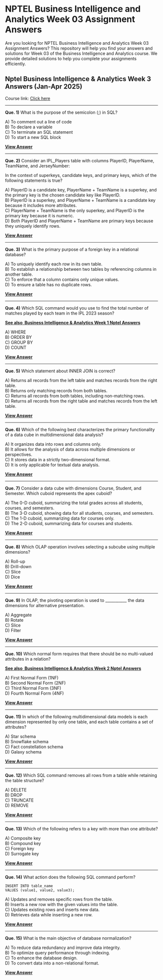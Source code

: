 # NPTEL Business Intelligence and Analytics Week 03 Assignment Answers

Are you looking for NPTEL Business Intelligence and Analytics Week 03 Assignment Answers? This repository will help you find your answers and solutions for Week 03 of the Business Intelligence and Analytics course. We provide detailed solutions to help you complete your assignments efficiently.

## Nptel Business Intelligence & Analytics Week 3 Answers (Jan-Apr 2025)

Course link: [Click here](https://onlinecourses.nptel.ac.in/noc25_cs09/course)

***

**Que. 1)** What is the purpose of the semicolon (;) in SQL?

A) To comment out a line of code\
B) To declare a variable\
C) To terminate an SQL statement\
D) To start a new SQL block

[**View Answer**](https://my.progiez.com/courses/business-intelligence-and-analytics-answers/)

***

**Que. 2)** Consider an IPL\_Players table with columns PlayerID, PlayerName, TeamName, and JerseyNumber:

In the context of superkeys, candidate keys, and primary keys, which of the following statements is true?

A) PlayerID is a candidate key, PlayerName + TeamName is a superkey, and the primary key is the chosen candidate key like PlayerID.\
B) PlayerID is a superkey, and PlayerName + TeamName is a candidate key because it includes more attributes.\
C) PlayerName + TeamName is the only superkey, and PlayerID is the primary key because it is numeric.\
D) Both PlayerID and PlayerName + TeamName are primary keys because they uniquely identify rows.

[**View Answer**](https://my.progiez.com/courses/business-intelligence-and-analytics-answers/)

***

**Que. 3)** What is the primary purpose of a foreign key in a relational database?

A) To uniquely identify each row in its own table.\
B) To establish a relationship between two tables by referencing columns in another table.\
C) To enforce that a column contains only unique values.\
D) To ensure a table has no duplicate rows.

[**View Answer**](https://my.progiez.com/courses/business-intelligence-and-analytics-answers/)

***

**Que. 4)** Which SQL command would you use to find the total number of matches played by each team in the IPL 2023 season?

[****See also**  **Business Intelligence & Analytics Week 1 Nptel Answers****](https://progiez.com/nptel-business-intelligence-analytics-week-1-answers)

A) WHERE\
B) ORDER BY\
C) GROUP BY\
D) COUNT

[**View Answer**](https://my.progiez.com/courses/business-intelligence-and-analytics-answers/)

***

**Que. 5)** Which statement about INNER JOIN is correct?

A) Returns all records from the left table and matches records from the right table.\
B) Returns only matching records from both tables.\
C) Returns all records from both tables, including non-matching rows.\
D) Returns all records from the right table and matches records from the left table.

[**View Answer**](https://my.progiez.com/courses/business-intelligence-and-analytics-answers/)

***

**Que. 6)** Which of the following best characterizes the primary functionality of a data cube in multidimensional data analysis?

A) It organizes data into rows and columns only.\
B) It allows for the analysis of data across multiple dimensions or perspectives.\
C) It stores data in a strictly two-dimensional format.\
D) It is only applicable for textual data analysis.

[**View Answer**](https://my.progiez.com/courses/business-intelligence-and-analytics-answers/)

***

**Que. 7)** Consider a data cube with dimensions Course, Student, and Semester. Which cuboid represents the apex cuboid?

A) The 0-D cuboid, summarizing the total grades across all students, courses, and semesters.\
B) The 3-D cuboid, showing data for all students, courses, and semesters.\
C) The 1-D cuboid, summarizing data for courses only.\
D) The 2-D cuboid, summarizing data for courses and students.

[**View Answer**](https://my.progiez.com/courses/business-intelligence-and-analytics-answers/)

***

**Que. 8)** Which OLAP operation involves selecting a subcube using multiple dimensions?

A) Roll-up\
B) Drill-down\
C) Slice\
D) Dice

[**View Answer**](https://my.progiez.com/courses/business-intelligence-and-analytics-answers/)

***

**Que. 9)** In OLAP, the pivoting operation is used to \_\_\_\_\_\_\_\_\_\_\_ the data dimensions for alternative presentation.

A) Aggregate\
B) Rotate\
C) Slice\
D) Filter

[**View Answer**](https://my.progiez.com/courses/business-intelligence-and-analytics-answers/)

***

**Que. 10)** Which normal form requires that there should be no multi-valued attributes in a relation?

[****See also**  **Business Intelligence & Analytics Week 2 Nptel Answers****](https://progiez.com/nptel-business-intelligence-analytics-week-2-answers)

A) First Normal Form (1NF)\
B) Second Normal Form (2NF)\
C) Third Normal Form (3NF)\
D) Fourth Normal Form (4NF)

[**View Answer**](https://my.progiez.com/courses/business-intelligence-and-analytics-answers/)

***

**Que. 11)** In which of the following multidimensional data models is each dimension represented by only one table, and each table contains a set of attributes?

A) Star schema\
B) Snowflake schema\
C) Fact constellation schema\
D) Galaxy schema

[**View Answer**](https://my.progiez.com/courses/business-intelligence-and-analytics-answers/)

***

**Que. 12)** Which SQL command removes all rows from a table while retaining the table structure?

A) DELETE\
B) DROP\
C) TRUNCATE\
D) REMOVE

[**View Answer**](https://my.progiez.com/courses/business-intelligence-and-analytics-answers/)

***

**Que. 13)** Which of the following refers to a key with more than one attribute?

A) Composite key\
B) Compound key\
C) Foreign key\
D) Surrogate key

[**View Answer**](https://my.progiez.com/courses/business-intelligence-and-analytics-answers/)

***

**Que. 14)** What action does the following SQL command perform?

    INSERT INTO table_name  
    VALUES (value1, value2, value3);

A) Updates and removes specific rows from the table.\
B) Inserts a new row with the given values into the table.\
C) Updates existing rows and inserts new data.\
D) Retrieves data while inserting a new row.

[**View Answer**](https://my.progiez.com/courses/business-intelligence-and-analytics-answers/)

***

**Que. 15)** What is the main objective of database normalization?

A) To reduce data redundancy and improve data integrity.\
B) To optimize query performance through indexing.\
C) To enhance the database design.\
D) To convert data into a non-relational format.

[**View Answer**](https://my.progiez.com/courses/business-intelligence-and-analytics-answers/)
